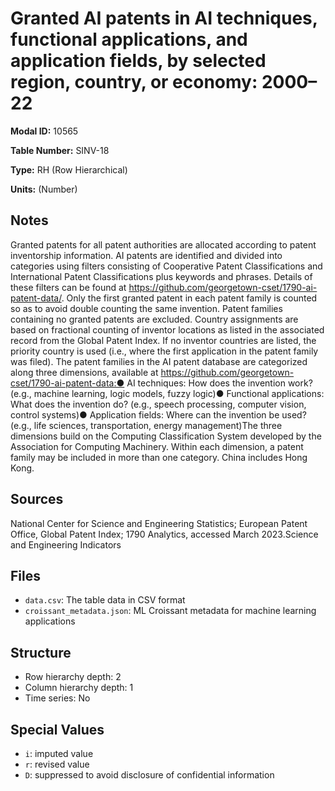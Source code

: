 # Granted AI patents in AI techniques, functional applications, and application fields, by selected region, country, or economy: 2000–22

**Modal ID:** 10565

**Table Number:** SINV-18

**Type:** RH (Row Hierarchical)

**Units:** (Number)

## Notes

Granted patents for all patent authorities are allocated according to patent inventorship information. AI patents are identified and divided into categories using filters consisting of Cooperative Patent Classifications and International Patent Classifications plus keywords and phrases. Details of these filters can be found at https://github.com/georgetown-cset/1790-ai-patent-data/. Only the first granted patent in each patent family is counted so as to avoid double counting the same invention. Patent families containing no granted patents are excluded. Country assignments are based on fractional counting of inventor locations as listed in the associated record from the Global Patent Index. If no inventor countries are listed, the priority country is used (i.e., where the first application in the patent family was filed). The patent families in the AI patent database are categorized along three dimensions, available at https://github.com/georgetown-cset/1790-ai-patent-data:● AI techniques: How does the invention work? (e.g., machine learning, logic models, fuzzy logic)● Functional applications: What does the invention do? (e.g., speech processing, computer vision, control systems)● Application fields: Where can the invention be used? (e.g., life sciences, transportation, energy management)The three dimensions build on the Computing Classification System developed by the Association for Computing Machinery. Within each dimension, a patent family may be included in more than one category. China includes Hong Kong.

## Sources

National Center for Science and Engineering Statistics; European Patent Office, Global Patent Index; 1790 Analytics, accessed March 2023.Science and Engineering Indicators

## Files

- `data.csv`: The table data in CSV format
- `croissant_metadata.json`: ML Croissant metadata for machine learning applications

## Structure

- Row hierarchy depth: 2
- Column hierarchy depth: 1
- Time series: No

## Special Values

- `i`: imputed value
- `r`: revised value
- `D`: suppressed to avoid disclosure of confidential information
